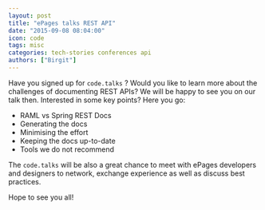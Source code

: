 ```yaml
---
layout: post
title: "ePages talks REST API"
date: "2015-09-08 08:04:00"
icon: code
tags: misc
categories: tech-stories conferences api
authors: ["Birgit"]
---
```


Have you signed up for `code.talks` ?
Would you like to learn more about the challenges of documenting REST APIs?
We will be happy to see you on our talk then.
Interested in some key points?
Here you go:

* RAML vs Spring REST Docs
* Generating the docs
* Minimising the effort
* Keeping the docs up-to-date
* Tools we do not recommend

The `code.talks` will be also a great chance to meet with ePages developers and designers to network, exchange experience as well as discuss best practices.

Hope to see you all!
